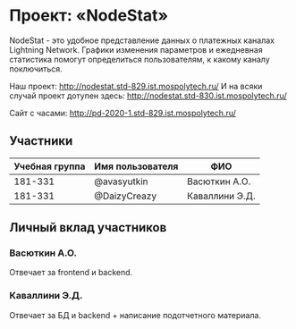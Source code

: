 # Проект: «NodeStat»

NodeStat - это удобное представление данных о платежных каналах Lightning Network. Графики изменения параметров и ежедневная статистика помогут определиться пользователям, к какому каналу поключиться.

Наш проект: http://nodestat.std-829.ist.mospolytech.ru/
И на всяки случай проект дотупен здесь: http://nodestat.std-830.ist.mospolytech.ru/

Сайт с часами: http://pd-2020-1.std-829.ist.mospolytech.ru/

## Участники

| Учебная группа | Имя пользователя | ФИО                      |
|----------------|------------------|--------------------------|
| 181-331        | @avasyutkin      | Васюткин А.О.            |
| 181-331        | @DaizyCreazy     | Каваллини Э.Д.           |

## Личный вклад участников

### Васюткин А.О.

Отвечает за frontend и backend.

### Каваллини Э.Д.

Отвечает за БД и backend + написание подотчетного материала.
